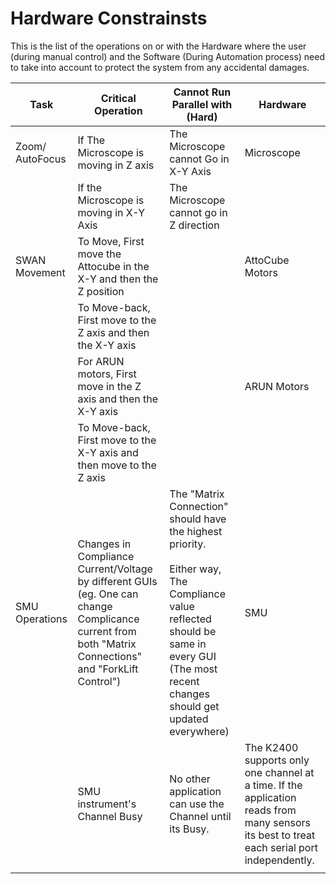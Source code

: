 # Hardware Constrainsts 

This is the list of the operations on or with the Hardware where the user (during manual control) and the Software (During Automation process) need to take into account to protect the system from any accidental damages.

| Task | Critical Operation | Cannot Run Parallel with (Hard) | Hardware |
| -- | -- | -- | -- |
| Zoom/ AutoFocus | If The Microscope is moving in Z axis | The Microscope cannot Go in X-Y Axis | Microscope |
|     | If the Microscope is moving in X-Y Axis | The Microscope cannot go in Z direction |     |
| SWAN Movement | To Move, First move the Attocube in the X-Y and then the Z position |     | AttoCube Motors |
|     | To Move-back, First move to the Z axis and then the X-Y axis |     |     |
|     | For ARUN motors, First move in the Z axis and then the X-Y axis |     | ARUN Motors |
|     | To Move-back, First move to the X-Y axis and then move to the Z axis |     |     |
| SMU Operations | Changes in Compliance Current/Voltage by different GUIs (eg. One can change Complicance current from both "Matrix Connections" and "ForkLift Control") | The "Matrix Connection" should have the highest priority.<br><br>Either way, The Compliance value reflected should be same in every GUI (The most recent changes should get updated everywhere) | SMU |
|     | SMU instrument's Channel Busy | No other application can use the Channel until its Busy. | The K2400 supports only one channel at a time. If the application reads from many sensors its best to treat each serial port independently. |
|     |     |     |     |


